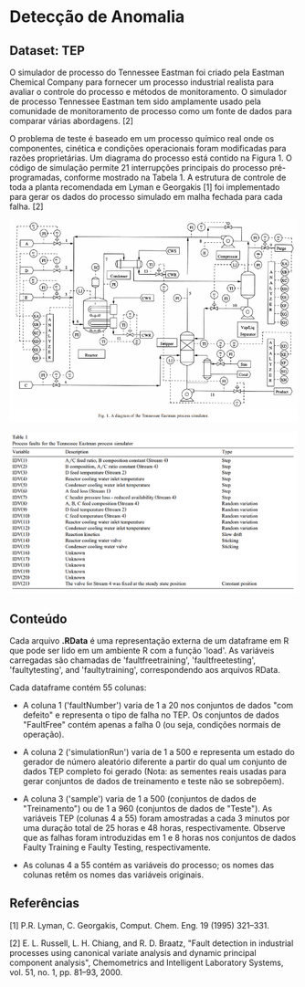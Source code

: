 # Detecção de Anomalia

## Dataset: TEP

O simulador de processo do Tennessee Eastman foi criado pela Eastman Chemical Company para fornecer um processo industrial realista para avaliar o controle do processo e métodos de monitoramento. O simulador de processo Tennessee Eastman tem sido amplamente usado pela comunidade de monitoramento de processo como um fonte de dados para comparar várias abordagens. [2]

O problema de teste é baseado em um processo químico real onde os componentes, cinética e condições operacionais foram modificadas para razões proprietárias. Um diagrama do processo está contido na Figura 1. O código de simulação permite 21 interrupções principais do processo pré-programadas, conforme mostrado na Tabela 1. A estrutura de controle de toda a planta recomendada em Lyman e Georgakis [1] foi implementado para gerar os dados do processo simulado em malha fechada para cada falha. [2]

![tep-process](./images/tep-process.png "TEP Process")

![tep-faults](./images/tep-faults.png "TEP Faults Table")

## Conteúdo

Cada arquivo **.RData** é uma representação externa de um dataframe em R que pode ser lido em um ambiente R com a função 'load'. As variáveis carregadas são chamadas de 'faultfreetraining', 'faultfreetesting', 'faultytesting', and 'faultytraining', correspondendo aos arquivos RData.

Cada dataframe contém 55 colunas:

- A coluna 1 ('faultNumber') varia de 1 a 20 nos conjuntos de dados "com defeito" e representa o tipo de falha no TEP. Os conjuntos de dados "FaultFree" contém apenas a falha 0 (ou seja, condições normais de operação).

- A coluna 2 ('simulationRun') varia de 1 a 500 e representa um estado do gerador de número aleatório diferente a partir do qual um conjunto de dados TEP completo foi gerado (Nota: as sementes reais usadas para gerar conjuntos de dados de treinamento e teste não se sobrepõem).

- A coluna 3 ('sample') varia de 1 a 500 (conjuntos de dados de "Treinamento") ou de 1 a 960 (conjuntos de dados de "Teste"). As variáveis TEP (colunas 4 a 55) foram amostradas a cada 3 minutos por uma duração total de 25 horas e 48 horas, respectivamente. Observe que as falhas foram introduzidas em 1 e 8 horas nos conjuntos de dados Faulty Training e Faulty Testing, respectivamente.

- As colunas 4 a 55 contém as variáveis do processo; os nomes das colunas retêm os nomes das variáveis originais.

## Referências

[1] P.R. Lyman, C. Georgakis, Comput. Chem. Eng. 19 (1995) 321–331.

[2] E. L. Russell, L. H. Chiang, and R. D. Braatz, "Fault detection in industrial processes using canonical variate analysis and dynamic principal component analysis", Chemometrics and Intelligent Laboratory Systems, vol. 51, no. 1, pp. 81–93, 2000.
